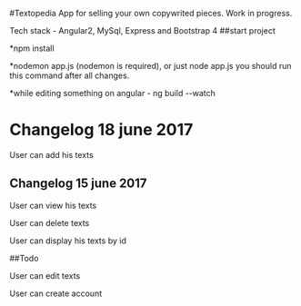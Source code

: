#Textopedia
App for selling your own copywrited pieces. Work in progress.

Tech stack - Angular2, MySql, Express and Bootstrap 4
##start project

*npm install

*nodemon app.js (nodemon is required), or just node app.js  you should run this command after all changes.

*while editing something on angular - ng build --watch

# Changelog 18 june 2017
 
User can add his texts 

## Changelog 15 june 2017

User can view his texts

User can delete texts

User can display his texts by id



##Todo 



User can edit texts 

User can create account 

